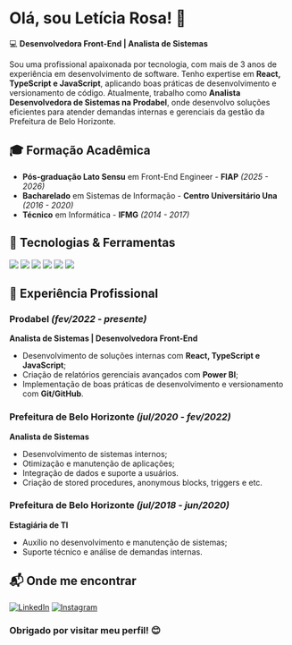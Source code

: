 # Olá, sou Letícia Rosa! 👋

💻 **Desenvolvedora Front-End | Analista de Sistemas**

Sou uma profissional apaixonada por tecnologia, com mais de 3 anos de experiência em desenvolvimento de software. Tenho expertise em **React, TypeScript e JavaScript**, aplicando boas práticas de desenvolvimento e versionamento de código. Atualmente, trabalho como **Analista Desenvolvedora de Sistemas na Prodabel**, onde desenvolvo soluções eficientes para atender demandas internas e gerenciais da gestão da Prefeitura de Belo Horizonte.


## 🎓 Formação Acadêmica
- **Pós-graduação Lato Sensu** em Front-End Engineer - **FIAP** *(2025 - 2026)*
- **Bacharelado** em Sistemas de Informação - **Centro Universitário Una** *(2016 - 2020)*
- **Técnico** em Informática - **IFMG** *(2014 - 2017)*


## 🚀 Tecnologias & Ferramentas
<img src="https://img.shields.io/badge/React-20232A?style=for-the-badge&logo=react&logoColor=61DAFB" /> <img src="https://img.shields.io/badge/TypeScript-007ACC?style=for-the-badge&logo=typescript&logoColor=white" /> <img src="https://img.shields.io/badge/JavaScript-F7DF1E?style=for-the-badge&logo=javascript&logoColor=black" /> <img src="https://img.shields.io/badge/Node.js-43853D?style=for-the-badge&logo=node.js&logoColor=white" /> <img src="https://img.shields.io/badge/Oracle-F80000?style=for-the-badge&logo=oracle&logoColor=white" /> <img src="https://img.shields.io/badge/Git-%23F05033.svg?&style=for-the-badge&logo=git&logoColor=white" />


## 💼 Experiência Profissional

### **Prodabel** *(fev/2022 - presente)*
**Analista de Sistemas | Desenvolvedora Front-End**
- Desenvolvimento de soluções internas com **React, TypeScript e JavaScript**;
- Criação de relatórios gerenciais avançados com **Power BI**;
- Implementação de boas práticas de desenvolvimento e versionamento com **Git/GitHub**.

### **Prefeitura de Belo Horizonte** *(jul/2020 - fev/2022)*
**Analista de Sistemas**
- Desenvolvimento de sistemas internos;
- Otimização e manutenção de aplicações;
- Integração de dados e suporte a usuários.
- Criação de stored procedures, anonymous blocks, triggers e etc.

### **Prefeitura de Belo Horizonte** *(jul/2018 - jun/2020)*
**Estagiária de TI**
- Auxílio no desenvolvimento e manutenção de sistemas;
- Suporte técnico e análise de demandas internas.


## 📬 Onde me encontrar

[![LinkedIn](https://img.shields.io/badge/linkedin-%230077B5.svg?&style=for-the-badge&logo=linkedin&logoColor=white)](https://www.linkedin.com/in/letícia-rosa-oliveira-miranda/) 
[![Instagram](https://img.shields.io/badge/instagram-%23E4405F.svg?&style=for-the-badge&logo=instagram&logoColor=white)](https://www.instagram.com/itsleety)


### Obrigado por visitar meu perfil! 😊

